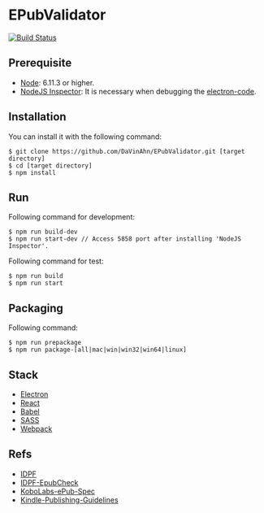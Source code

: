 # EPubValidator

[![Build Status](https://travis-ci.org/DaVinAhn/EPubValidator.svg?branch=master)](https://travis-ci.org/DaVinAhn/EPubValidator)

## Prerequisite

- [Node](https://nodejs.org/): 6.11.3 or higher.
- [NodeJS Inspector](https://chrome.google.com/webstore/detail/nodejs-v8-inspector-manag/gnhhdgbaldcilmgcpfddgdbkhjohddkj?utm_source=chrome-app-launcher-info-dialog): It is necessary when debugging the [electron-code](https://github.com/DaVinAhn/EPubValidator/tree/develop/src/main).

## Installation

You can install it with the following command:
```
$ git clone https://github.com/DaVinAhn/EPubValidator.git [target directory]
$ cd [target directory]
$ npm install
```

## Run

Following command for development:
```
$ npm run build-dev
$ npm run start-dev // Access 5858 port after installing 'NodeJS Inspector'.
```

Following command for test:
```
$ npm run build
$ npm run start
```

## Packaging

Following command:
```
$ npm run prepackage
$ npm run package-[all|mac|win|win32|win64|linux]
```

## Stack

- [Electron](https://electron.atom.io/)
- [React](https://reactjs.org/)
- [Babel](https://babeljs.io/)
- [SASS](http://sass-lang.com/)
- [Webpack](https://webpack.github.io/)

## Refs

- [IDPF](http://idpf.org/)
- [IDPF-EpubCheck](https://github.com/IDPF/epubcheck)
- [KoboLabs-ePub-Spec](https://github.com/kobolabs/epub-spec)
- [Kindle-Publishing-Guidelines](https://kindlegen.s3.amazonaws.com/AmazonKindlePublishingGuidelines.pdf)
